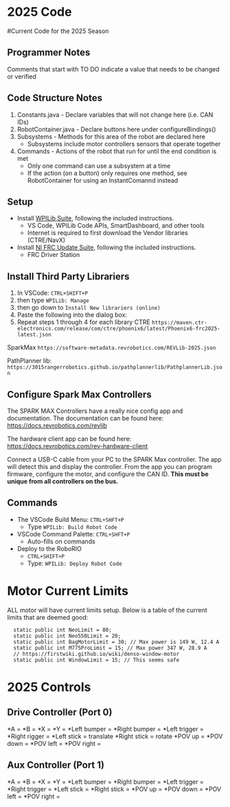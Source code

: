 # 2025 Code
#Current Code for the 2025 Season

## Programmer Notes
Comments that start with TO DO indicate a value that needs to be changed or verified

## Code Structure Notes
1. Constants.java - Declare variables that will not change here (i.e. CAN IDs)
2. RobotContainer.java - Declare buttons here under configureBindings()
3. Subsystems - Methods for this area of the robot are declared here
    - Subsystems include motor controllers sensors that operate together
4. Commands - Actions of the robot that run for until the end condition is met
    - Only one command can use a subsystem at a time
    - If the action (on a button) only requires one method, see RobotContainer for using an InstantComannd instead

## Setup

- Install [WPILib Suite](https://github.com/wpilibsuite/allwpilib/releases/latest), following the included instructions.
  - VS Code, WPILib Code APIs, SmartDashboard, and other tools
  - Internet is required to first download the Vendor libraries (CTRE/NavX)
- Install [NI FRC Update Suite](https://docs.wpilib.org/en/stable/docs/zero-to-robot/step-2/frc-game-tools.html), following the included instructions.
  - FRC Driver Station

## Install Third Party Librariers
  
1. In VSCode: `CTRL+SHIFT+P` 
2. then type `WPILib: Manage`
3. then go down to `Install New librariers (online)`
4. Paste the following into the dialog box:
5. Repeat steps 1 through 4 for each library
CTRE 
`https://maven.ctr-electronics.com/release/com/ctre/phoenix6/latest/Phoenix6-frc2025-latest.json`

SparkMax
`https://software-metadata.revrobotics.com/REVLib-2025.json`

PathPlanner lib:
`https://3015rangerrobotics.github.io/pathplannerlib/PathplannerLib.json`


## Configure Spark Max Controllers

The SPARK MAX Controllers have a really nice config app and documentation. The documentation can be found here: https://docs.revrobotics.com/revlib

The hardware client app can be found here: https://docs.revrobotics.com/rev-hardware-client 

Connect a USB-C cable from your PC to the SPARK Max controller. The app will detect this and display the controller. From the app you can program firmware, configure the motor, and configure the CAN ID. **This must be unique from all controllers on the bus.**

## Commands

- The VSCode Build Menu: `CTRL+SHFT+P`
  - Type `WPILib: Build Robot Code`
- VSCode Command Palette: `CTRL+SHFT+P`
  - Auto-fills on commands
- Deploy to the RoboRIO
  - `CTRL+SHIFT+P`
  - Type: `WPILib: Deploy Robot Code`

# Motor Current Limits
ALL motor will have current limits setup. Below is a table of the current limits that are deemed good:

```
  static public int NeoLimit = 80;
  static public int Neo550Limit = 20;
  static public int BagMotorLimit = 30; // Max power is 149 W, 12.4 A
  static public int M775ProLimit = 15; // Max power 347 W, 28.9 A
  // https://firstwiki.github.io/wiki/denso-window-motor
  static public int WindowLimit = 15; // This seems safe
```

# 2025 Controls
## Drive Controller (Port 0)
*A = 
*B = 
*X = 
*Y = 
*Left bumper = 
*Right bumper = 
*Left trigger = 
*Right rigger = 
*Left stick = translate
*Right stick = rotate
*POV up = 
*POV down = 
*POV left = 
*POV right = 

## Aux Controller (Port 1)
*A = 
*B = 
*X = 
*Y = 
*Left bumper = 
*Right bumper = 
*Left trigger = 
*Right trigger = 
*Left stick = 
*Right stick = 
*POV up = 
*POV down = 
*POV left = 
*POV right = 
